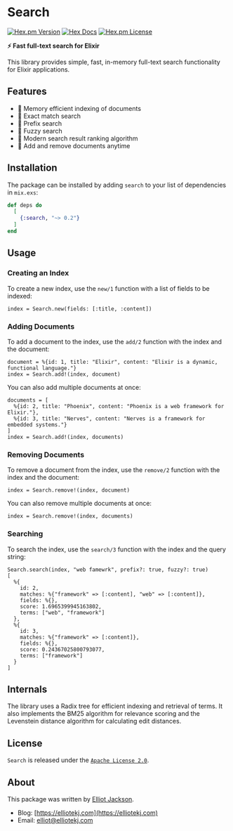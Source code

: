 # Search

[![Hex.pm Version](http://img.shields.io/hexpm/v/search.svg?style=flat)](https://hex.pm/packages/search)
[![Hex Docs](https://img.shields.io/badge/hex%20docs-blue)](https://hexdocs.pm/search/search.html)
[![Hex.pm License](http://img.shields.io/hexpm/l/search.svg?style=flat)](https://hex.pm/packages/search)

**⚡ Fast full-text search for Elixir**

This library provides simple, fast, in-memory full-text search functionality
for Elixir applications.

## Features

- 🧠 Memory efficient indexing of documents
- 🔎 Exact match search
- 🏃 Prefix search
- 🧩 Fuzzy search
- 🔢 Modern search result ranking algorithm
- 🔀 Add and remove documents anytime

## Installation

The package can be installed by adding `search` to your list of dependencies in
`mix.exs`:

```elixir
def deps do
  [
    {:search, "~> 0.2"}
  ]
end
```

## Usage

### Creating an Index

To create a new index, use the `new/1` function with a list of fields to be
indexed:

    index = Search.new(fields: [:title, :content])

### Adding Documents

To add a document to the index, use the `add/2` function with the index and the
document:

    document = %{id: 1, title: "Elixir", content: "Elixir is a dynamic, functional language."}
    index = Search.add!(index, document)

You can also add multiple documents at once:

    documents = [
      %{id: 2, title: "Phoenix", content: "Phoenix is a web framework for Elixir."},
      %{id: 3, title: "Nerves", content: "Nerves is a framework for embedded systems."}
    ]
    index = Search.add!(index, documents)

### Removing Documents

To remove a document from the index, use the `remove/2` function with the index
and the document:

    index = Search.remove!(index, document)

You can also remove multiple documents at once:

    index = Search.remove!(index, documents)

### Searching

To search the index, use the `search/3` function with the index and the query
string:

    Search.search(index, "web famewrk", prefix?: true, fuzzy?: true)
    [
      %{
        id: 2,
        matches: %{"framework" => [:content], "web" => [:content]},
        fields: %{},
        score: 1.6965399945163802,
        terms: ["web", "framework"]
      },
      %{
        id: 3,
        matches: %{"framework" => [:content]},
        fields: %{},
        score: 0.24367025800793077,
        terms: ["framework"]
      }
    ]

## Internals

The library uses a Radix tree for efficient indexing and retrieval of terms. It
also implements the BM25 algorithm for relevance scoring and the Levenstein
distance algorithm for calculating edit distances.

## License

`Search` is released under the [`Apache License
2.0`](https://github.com/elliotekj/search/blob/main/LICENSE).

## About

This package was written by [Elliot Jackson](https://elliotekj.com).

- Blog: [https://elliotekj.com](https://elliotekj.com)
- Email: elliot@elliotekj.com